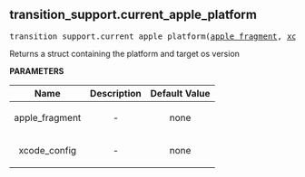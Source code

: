 <!-- Generated with Stardoc: http://skydoc.bazel.build -->

<a name="#transition_support.current_apple_platform"></a>

## transition_support.current_apple_platform

<pre>
transition_support.current_apple_platform(<a href="#transition_support.current_apple_platform-apple_fragment">apple_fragment</a>, <a href="#transition_support.current_apple_platform-xcode_config">xcode_config</a>)
</pre>

Returns a struct containing the platform and target os version

**PARAMETERS**


| Name  | Description | Default Value |
| :-------------: | :-------------: | :-------------: |
| apple_fragment |  <p align="center"> - </p>   |  none |
| xcode_config |  <p align="center"> - </p>   |  none |


